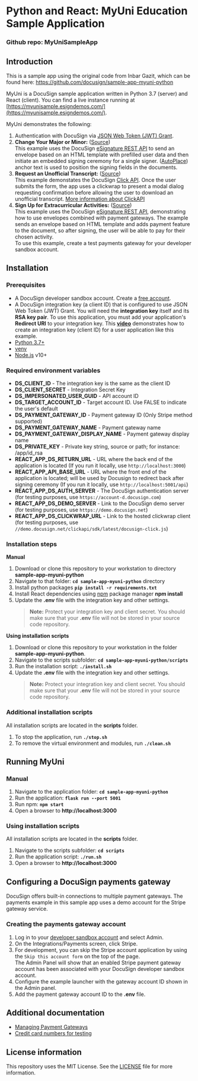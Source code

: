 # Python and React: MyUni Education Sample Application

### Github repo: MyUniSampleApp

## Introduction
This is a sample app using the original code from Inbar Gazit, which can be found here: https://github.com/docusign/sample-app-myuni-python

MyUni is a DocuSign sample application written in Python 3.7 (server) and React (client). You can find a live instance running at [https://myunisample.esigndemos.com/](https://myunisample.esigndemos.com/).
 
MyUni demonstrates the following:

1. Authentication with DocuSign via [JSON Web Token (JWT) Grant](https://developers.docusign.com/esign-rest-api/guides/authentication/oauth2-jsonwebtoken).
2. **Change Your Major or Minor:** ([Source](./app/api/requests.py))  
   This example uses the DocuSign [eSignature REST API](https://developers.docusign.com/esign-rest-api) to send an envelope based on an HTML template with prefilled user data and then initiate an embedded signing ceremony for a single signer. ([AutoPlace](https://support.docusign.com/en/guides/AutoPlace-New-DocuSign-Experience)) anchor text is used to position the signing fields in the documents.
3. **Request an Unofficial Transcript:** ([Source](./app/api/clickwrap.py))  
   This example demonstates the DocuSign [Click API](https://developers.docusign.com/click-api/guides). Once the user submits the form, the app uses a clickwrap to present a modal dialog requesting confirmation before allowing the user to download an unofficial transcript.
   [More information about ClickAPI](https://developers.docusign.com/click-api) 
4. **Sign Up for Extracurricular Activities:** ([Source](./app/api/requests.py))  
   This example uses the DocuSign [eSignature REST API](https://developers.docusign.com/esign-rest-api), demonstrating how to use envelopes combined with payment gateways. The example sends an envelope based on HTML template and adds payment feature to the document, so after signing, the user will be able to pay for their chosen activity.  
   To use this example, create a test payments gateway for your developer sandbox account.

## Installation

### Prerequisites

* A DocuSign developer sandbox account. Create a [free account](https://go.docusign.com/sandbox/productshot/?elqCampaignId=16535).
* A DocuSign integration key (a client ID) that is configured to use JSON Web Token (JWT) Grant.
   You will need the **integration key** itself and its **RSA key pair**. To use this application, you must add your application's **Redirect URI** to your integration key. This [**video**](https://www.youtube.com/watch?v=GgDqa7-L0yo) demonstrates how to create an integration key (client ID) for a user application like this example. 
* [Python 3.7+](https://www.python.org/downloads/)
* [venv](https://docs.python.org/3/library/venv.html#module-venv)
* [Node.js](https://nodejs.org/) v10+

### Required environment variables

* **DS_CLIENT_ID** - The integration key is the same as the client ID
* **DS_CLIENT_SECRET** - Integration Secret Key
* **DS_IMPERSONATED_USER_GUID** - API account ID
* **DS_TARGET_ACCOUNT_ID** - Target account ID. Use FALSE to indicate the user's default
* **DS_PAYMENT_GATEWAY_ID** - Payment gateway ID (Only Stripe method supported)
* **DS_PAYMENT_GATEWAY_NAME** - Payment gateway name
* **DS_PAYMENT_GATEWAY_DISPLAY_NAME** - Payment gateway display name
* **DS_PRIVATE_KEY** - Private key string, source or path; for instance: /app/id_rsa
* **REACT_APP_DS_RETURN_URL** - URL where the back end of the application is located (If you run it locally, use `http://localhost:3000`)
* **REACT_APP_API_BASE_URL** - URL where the front end of the application is located; will be used by Docusign to redirect back after signing ceremony (If you run it locally, use `http://localhost:5001/api`)
* **REACT_APP_DS_AUTH_SERVER** - The DocuSign authentication server (for testing purposes, use `https://account-d.docusign.com`)
* **REACT_APP_DS_DEMO_SERVER** - Link to the DocuSign demo server (for testing purposes, use `https://demo.docusign.net`)
* **REACT_APP_DS_CLICKWRAP_URL** - Link to the hosted clickwrap client (for testing purposes, use `//demo.docusign.net/clickapi/sdk/latest/docusign-click.js`)

### Installation steps

**Manual**

1. Download or clone this repository to your workstation to directory **sample-app-myuni-python**
2. Navigate to that folder: **`cd sample-app-myuni-python`** directory
3. Install python packages **`pip install -r requirements.txt`**
4. Install React dependencies using [npm](https://www.npmjs.com/) package manager  **npm install**
5. Update the **.env** file with the integration key and other settings.  
     > **Note:** Protect your integration key and client secret. You should make sure that your **.env** file will not be stored in your source code repository.

**Using installation scripts**

1. Download or clone this repository to your workstation in the folder **sample-app-myuni-python**.
2. Navigate to the scripts subfolder: **`cd sample-app-myuni-python/scripts`**
3. Run the installation script: **`./install.sh`**
4. Update the **.env** file with the integration key and other settings.  
    > **Note:** Protect your integration key and client secret. You should make sure that your **.env** file will not be stored in your source code repository.

### Additional installation scripts
All installation scripts are located in the **scripts** folder.
1. To stop the application, run **`./stop.sh`**
1. To remove the virtual environment and modules, run **`./clean.sh`**
   
## Running MyUni

### Manual

1. Navigate to the application folder: **`cd sample-app-myuni-python`**
2. Run the application: **`flask run --port 5001`**
3. Run npm: **`npm start`**
4. Open a browser to **http://localhost:3000**

### Using installation scripts

All installation scripts are located in the **scripts** folder.
1. Navigate to the scripts subfolder: **`cd scripts`**
2. Run the application script: **`./run.sh`**
3. Open a browser to **http://localhost:3000**

## Configuring a DocuSign payments gateway

DocuSign offers built-in connections to multiple payment gateways. The payments example in this sample app uses a demo account for the Stripe gateway service.

### Creating the payments gateway account

1. Log in to your [developer sandbox account](https://appdemo.docusign.com/) and select Admin.
2. On the Integrations/Payments screen, click Stripe.
3. For development, you can skip the Stripe account application by using the `Skip this account form` on the top of the page.  
  The Admin Panel will show that an enabled Stripe payment gateway account has been associated with your DocuSign developer sandbox account.
5. Configure the example launcher with the gateway account ID shown in the Admin panel.
6. Add the payment gateway account ID to the **.env** file.

## Additional documentation
* [Managing Payment Gateways](https://support.docusign.com/en/guides/managing-payment-gateways)
* [Credit card numbers for testing](https://stripe.com/docs/testing)

## License information
This repository uses the MIT License. See the [LICENSE](./LICENSE) file for more information.
